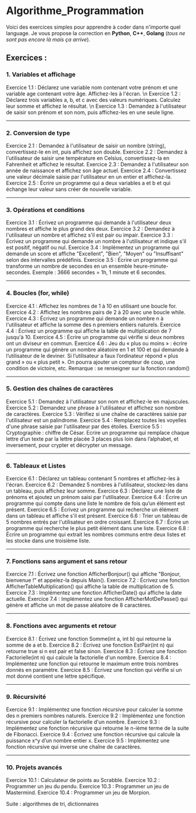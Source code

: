 # Algorithme_Programmation
Voici des exercices simples pour apprendre à coder dans n'importe quel language.
Je vous propose la correction en **Python**, **C++**, **Golang** (*tous ne sont pas encore là mais ça arrive*). 

## Exercices : 

### 1. Variables et affichage
Exercice 1.1 : Déclarez une variable nom contenant votre prénom et une variable age contenant votre âge. Affichez-les à l'écran.
\n Exercice 1.2 : Déclarez trois variables a, b, et c avec des valeurs numériques. Calculez leur somme et affichez le résultat.
\n Exercice 1.3 : Demandez à l'utilisateur de saisir son prénom et son nom, puis affichez-les en une seule ligne.

________________________________________

### 2. Conversion de type
Exercice 2.1 : Demandez à l'utilisateur de saisir un nombre (string), convertissez-le en int, puis affichez son double.
Exercice 2.2 : Demandez à l'utilisateur de saisir une température en Celsius, convertissez-la en Fahrenheit et affichez le résultat.
Exercice 2.3 : Demandez à l'utilisateur son année de naissance et affichez son âge actuel.
Exercice 2.4 : Convertissez une valeur décimale saisie par l'utilisateur en un entier et affichez-la.
Exercice 2.5 : Écrire un programme qui a deux variables a et b et qui échange leur valeur sans créer de nouvelle variable.

________________________________________

### 3. Opérations et conditions
Exercice 3.1 : Écrivez un programme qui demande à l'utilisateur deux nombres et affiche le plus grand des deux.
Exercice 3.2 : Demandez à l'utilisateur un nombre et affichez s'il est pair ou impair.
Exercice 3.3 : Écrivez un programme qui demande un nombre à l'utilisateur et indique s'il est positif, négatif ou nul.
Exercice 3.4 : Implémentez un programme qui demande un score et affiche "Excellent", "Bien", "Moyen" ou "Insuffisant" selon des intervalles prédéfinis.
Exercice 3.5 : Écrire un programme qui transforme un nombre de secondes en un ensemble heure-minute-secondes. Exemple : 3666 secondes = 1h, 1 minute et 6 secondes.

________________________________________

### 4. Boucles (for, while)
Exercice 4.1 : Affichez les nombres de 1 à 10 en utilisant une boucle for.
Exercice 4.2 : Affichez les nombres pairs de 2 à 20 avec une boucle while.
Exercice 4.3 : Écrivez un programme qui demande un nombre n à l'utilisateur et affiche la somme des n premiers entiers naturels.
Exercice 4.4 : Écrivez un programme qui affiche la table de multiplication de 7 jusqu'à 10.
Exercice 4.5 : Écrire un programme qui vérifie si deux nombres ont un diviseur en commun.
Exercice 4.6 : Jeu du « plus ou moins » : écrire un programme qui génère un nombre aléatoire en 1 et 100 et qui demande à l’utilisateur de le deviner. Si l’utilisateur a faux l’ordinateur répond « plus grand » ou « plus petit ».
On pourra ajouter un compteur de coup, une condition de victoire, etc.
Remarque : se renseigner sur la fonction random()

________________________________________

### 5. Gestion des chaînes de caractères
Exercice 5.1 : Demandez à l'utilisateur son nom et affichez-le en majuscules.
Exercice 5.2 : Demandez une phrase à l'utilisateur et affichez son nombre de caractères.
Exercice 5.3 : Vérifiez si une chaîne de caractères saisie par l'utilisateur est un palindrome.
Exercice 5.4 : Remplacez toutes les voyelles d'une phrase saisie par l'utilisateur par des étoiles.
Exercice 5.5 : Cryptographie : chiffre de César. Ecrire un programme qui remplace chaque lettre d’un texte par la lettre placée 3 places plus loin dans l’alphabet, et inversement, pour crypter et décrypter un message.

________________________________________

### 6. Tableaux et Listes
Exercice 6.1 : Déclarez un tableau contenant 5 nombres et affichez-les à l'écran.
Exercice 6.2 : Demandez 5 nombres à l'utilisateur, stockez-les dans un tableau, puis affichez leur somme.
Exercice 6.3 : Déclarez une liste de prénoms et ajoutez un prénom saisi par l'utilisateur.
Exercice 6.4 : Écrire un programme qui compte dans une liste le nombre de fois qu’un élément est présent.
Exercice 6.5 : Écrivez un programme qui recherche un élément dans un tableau et affiche s'il est présent.
Exercice 6.6 : Trier un tableau de 5 nombres entrés par l'utilisateur en ordre croissant.
Exercice 6.7 : Écrire un programme qui recherche le plus petit élément dans une liste.
Exercice 6.8 : Écrire un programme qui extrait les nombres communs entre deux listes et les stocke dans une troisième liste.

________________________________________

### 7. Fonctions sans argument et sans retour
Exercice 7.1 : Écrivez une fonction AfficherBonjour() qui affiche "Bonjour, bienvenue !" et appelez-la depuis Main().
Exercice 7.2 : Écrivez une fonction AfficherTableMultiplication() qui affiche la table de multiplication de 5.
Exercice 7.3 : Implémentez une fonction AfficherDate() qui affiche la date actuelle.
Exercice 7.4 : Implémentez une fonction AfficherMotDePasse() qui génère et affiche un mot de passe aléatoire de 8 caractères.

________________________________________

### 8. Fonctions avec arguments et retour
Exercice 8.1 : Écrivez une fonction Somme(int a, int b) qui retourne la somme de a et b.
Exercice 8.2 : Écrivez une fonction EstPair(int n) qui retourne true si n est pair et false sinon.
Exercice 8.3 : Écrivez une fonction Factorielle(int n) qui calcule la factorielle d'un nombre.
Exercice 8.4 : Implémentez une fonction qui retourne le maximum entre trois nombres donnés en paramètre.
Exercice 8.5 : Écrivez une fonction qui vérifie si un mot donné contient une lettre spécifique.

________________________________________

### 9. Récursivité
Exercice 9.1 : Implémentez une fonction récursive pour calculer la somme des n premiers nombres naturels.
Exercice 9.2 : Implémentez une fonction récursive pour calculer la factorielle d'un nombre.
Exercice 9.3 : Implémentez une fonction récursive qui retourne le n-ième terme de la suite de Fibonacci.
Exercice 9.4 : Écrivez une fonction récursive qui calcule la puissance x^y d’un nombre entier x.
Exercice 9.5 : Implémentez une fonction récursive qui inverse une chaîne de caractères.

________________________________________

### 10. Projets avancés
Exercice 10.1 : Calculateur de points au Scrabble.
Exercice 10.2 : Programmer un jeu du pendu.
Exercice 10.3 : Programmer un jeu de Mastermind.
Exercice 10.4 : Programmer un jeu de Morpion.

Suite : algorithmes de tri, dictionnaires


